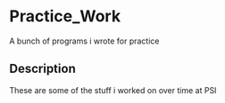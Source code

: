 # Practice_Work
A bunch of programs i wrote for practice
## Description
These are some of the stuff i worked on over time at PSI
